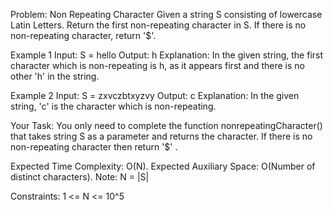 Problem: Non Repeating Character
Given a string S consisting of lowercase Latin Letters. Return the first non-repeating character in S. If there is no non-repeating character, return '$'.

Example 1
Input:
S = hello
Output: h
Explanation: In the given string, the first character which is non-repeating is h, as it appears first and there is no other 'h' in the string.

Example 2
Input:
S = zxvczbtxyzvy
Output: c
Explanation: In the given string, 'c' is the character which is non-repeating. 

Your Task:
You only need to complete the function nonrepeatingCharacter() that takes string S as a parameter and returns the character. If there is no non-repeating character then return '$' .

Expected Time Complexity: O(N).
Expected Auxiliary Space: O(Number of distinct characters).
Note: N = |S|

Constraints:
1 <= N <= 10^5
